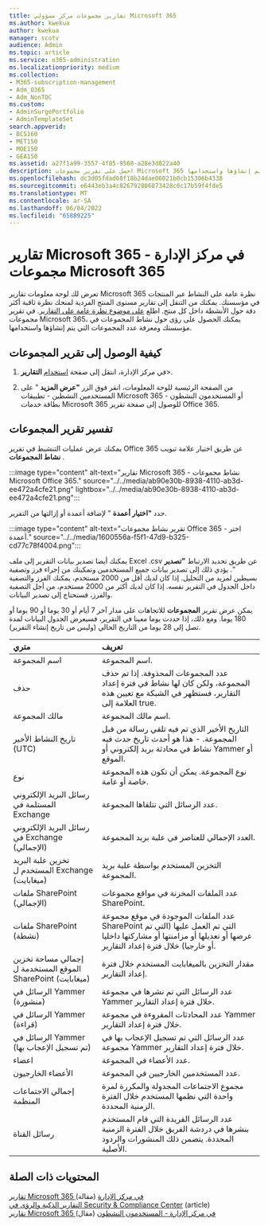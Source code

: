 ```yaml
---
title: تقارير مجموعات مركز مسؤولي Microsoft 365
ms.author: kwekua
author: kwekua
manager: scotv
audience: Admin
ms.topic: article
ms.service: o365-administration
ms.localizationpriority: medium
ms.collection:
- M365-subscription-management
- Adm_O365
- Adm_NonTOC
ms.custom:
- AdminSurgePortfolio
- AdminTemplateSet
search.appverid:
- BCS160
- MET150
- MOE150
- GEA150
ms.assetid: a27f1a99-3557-4f85-9560-a28e3d822a40
description: احصل على تقرير مجموعات Microsoft 365 للحصول على رؤى حول نشاط المجموعات في مؤسستك ومعرفة عدد المجموعات التي يتم إنشاؤها واستخدامها.
ms.openlocfilehash: dc3d05fdad68f18b24dae06021b0cb15306b4338
ms.sourcegitcommit: e6443eb3a4c826792806873428c0c17b59f4fde5
ms.translationtype: MT
ms.contentlocale: ar-SA
ms.lasthandoff: 06/04/2022
ms.locfileid: "65889225"
---
```

# <a name="microsoft-365-reports-in-the-admin-center---microsoft-365-groups"></a>تقارير Microsoft 365 في مركز الإدارة - مجموعات Microsoft 365

تعرض لك لوحة معلومات تقارير Microsoft 365 نظرة عامة على النشاط عبر المنتجات في مؤسستك. يمكنك من التنقل إلى تقارير مستوى المنتج الفردية لمنحك نظرة ثاقبة أكثر دقة حول الأنشطة داخل كل منتج. اطلع [على موضوع نظرة عامة على التقارير](activity-reports.md). في تقرير مجموعات Microsoft 365، يمكنك الحصول على رؤى حول نشاط المجموعات في مؤسستك ومعرفة عدد المجموعات التي يتم إنشاؤها واستخدامها.
  
## <a name="how-to-get-to-the-groups-report"></a>كيفية الوصول إلى تقرير المجموعات

1. في مركز الإدارة، انتقل إلى صفحة <a href="https://go.microsoft.com/fwlink/p/?linkid=2074756" target="_blank">استخدام</a> **التقارير**\>.

2. من الصفحة الرئيسية للوحة المعلومات، انقر فوق الزر **"عرض المزيد** " على المستخدمين النشطين - تطبيقات Microsoft 365 أو المستخدمون النشطون - بطاقة خدمات Microsoft 365 للوصول إلى صفحة تقرير Office 365.
  
## <a name="interpret-the-groups-report"></a>تفسير تقرير المجموعات

يمكنك عرض عمليات التنشيط في تقرير Office 365 عن طريق اختيار علامة تبويب **نشاط المجموعات** .

:::image type="content" alt-text="تقارير Microsoft 365 - نشاط مجموعات Microsoft Office 365." source="../../media/ab90e30b-8938-4110-ab3d-ee472a4cfe21.png" lightbox="../../media/ab90e30b-8938-4110-ab3d-ee472a4cfe21.png":::

حدد **"اختيار أعمدة** " لإضافة أعمدة أو إزالتها من التقرير.

:::image type="content" alt-text="تقرير نشاط مجموعات Office 365 - اختر أعمدة." source="../../media/1600556a-f5f1-47d9-b325-cd77c78f4004.png":::

يمكنك أيضا تصدير بيانات التقرير إلى ملف Excel .csv عن طريق تحديد الارتباط **"تصدير** ". يؤدي ذلك إلى تصدير بيانات جميع المستخدمين وتمكينك من إجراء فرز وتصفية بسيطين لمزيد من التحليل. إذا كان لديك أقل من 2000 مستخدم، يمكنك الفرز والتصفية داخل الجدول في التقرير نفسه. إذا كان لديك أكثر من 2000 مستخدم، من أجل التصفية والفرز، فستحتاج إلى تصدير البيانات. 

يمكن عرض تقرير **المجموعات** للاتجاهات على مدار آخر 7 أيام أو 30 يوما أو 90 يوما أو 180 يوما. ومع ذلك، إذا حددت يوما معينا في التقرير، فسيعرض الجدول البيانات لمدة تصل إلى 28 يوما من التاريخ الحالي (وليس من تاريخ إنشاء التقرير).

|متري|تعريف|
|:-----|:-----|
|اسم المجموعة |اسم المجموعة. |
|حذف |عدد المجموعات المحذوفة. إذا تم حذف المجموعة، ولكن كان لها نشاط في فترة إعداد التقارير، فستظهر في الشبكة مع تعيين هذه العلامة إلى true. |
|مالك المجموعة |اسم مالك المجموعة. |
|تاريخ النشاط الأخير (UTC) |التاريخ الأخير الذي تم فيه تلقي رسالة من قبل المجموعة. - هذا هو أحدث تاريخ حدث فيه نشاط في محادثة بريد إلكتروني أو Yammer أو الموقع. |
|نوع |نوع المجموعة. يمكن أن تكون هذه المجموعة خاصة أو عامة. |
|رسائل البريد الإلكتروني المستلمة في Exchange |عدد الرسائل التي تتلقاها المجموعة.|
|رسائل البريد الإلكتروني في Exchange (الإجمالي) |العدد الإجمالي للعناصر في علبة بريد المجموعة. |
|تخزين علبة البريد المستخدم ل Exchange (ميغابايت) |التخزين المستخدم بواسطة علبة بريد المجموعة. |
|ملفات SharePoint (الإجمالي) |عدد الملفات المخزنة في مواقع مجموعات SharePoint. |
|ملفات SharePoint (نشطة) |عدد الملفات الموجودة في موقع مجموعة SharePoint التي تم العمل عليها (التي تم عرضها أو تعديلها أو مزامنتها أو مشاركتها داخليا أو خارجيا) خلال فترة إعداد التقارير. |
|إجمالي مساحة تخزين الموقع المستخدمة ل SharePoint (ميغابايت) |مقدار التخزين بالميغابايت المستخدم خلال فترة إعداد التقارير. |
|الرسائل في Yammer (منشورة) |عدد الرسائل التي تم نشرها في مجموعة Yammer خلال فترة إعداد التقارير. |
|الرسائل في Yammer (قراءة) |عدد المحادثات المقروءة في مجموعة Yammer خلال فترة إعداد التقارير. |
|الرسائل في Yammer (تم تسجيل الإعجاب بها) |عدد الرسائل التي تم تسجيل الإعجاب بها في مجموعة Yammer خلال فترة إعداد التقارير. |
|اعضاء |عدد الأعضاء في المجموعة. |
|الأعضاء الخارجيون |عدد المستخدمين الخارجيين في المجموعة.|
|إجمالي الاجتماعات المنظمة  |مجموع الاجتماعات المجدولة والمكررة لمرة واحدة التي نظمها المستخدم خلال الفترة الزمنية المحددة.|
|رسائل القناة  |عدد الرسائل الفريدة التي قام المستخدم بنشرها في دردشة الفريق خلال الفترة الزمنية المحددة. يتضمن ذلك المنشورات والردود الأصلية. |


## <a name="related-content"></a>المحتويات ذات الصلة

[تقارير Microsoft 365 في مركز الإدارة](activity-reports.md) (مقالة)\
[التقارير الذكية والرؤى في Security & Compliance Center](/microsoft-365/security/office-365-security/reports-and-insights-in-security-and-compliance) (article)\
[تقارير Microsoft 365 في مركز الإدارة - المستخدمون النشطون](../../admin/activity-reports/active-users-ww.md) (مقال)

